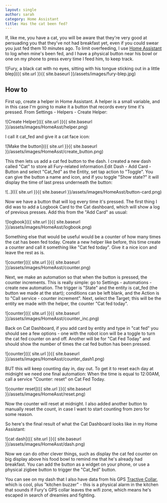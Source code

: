 ```yaml
---
layout: single
author: sarah
category: Home Assistant
title: Has the cat been fed?
---
```


If, like me, you have a cat, you will be aware that they're very good at persuading you that they've not had breakfast yet, even if you could swear you just fed them 10 minutes ago. To limit overfeeding, I use [Home Assistant](https://www.home-assistant.io) to log when mine's been fed, and I have a physical button near his bowl or one on my phone to press every time I feed him, to keep track.

![Fury, a black cat with no eyes, sitting with his tongue sticking out in a little blep]({{ site.url }}{{ site.baseurl }}/assets/images/fury-blep.jpg)

## How to

First up, create a helper in Home Assistant. A helper is a small variable, and in this case I'm going to make it a button that records every time it's pressed. From Settings - Helpers - Create Helper:

![Create Helper]({{ site.url }}{{ site.baseurl }}/assets/images/HomeAsst/helper.png)

I call it cat_fed and give it a cat face icon:

![Make the button]({{ site.url }}{{ site.baseurl }}/assets/images/HomeAsst/create_button.png)

This then lets us add a cat fed button to the dash. I created a new dash called "Cat" to store all Fury-related information.Edit Dash - Add Card - Button and select "Cat_fed" as the Entity, set tap action to "Toggle". You can give the button a name and icon, and if you toggle "Show state?" it will display the time of last press underneath the button:

![..]({{ site.url }}{{ site.baseurl }}/assets/images/HomeAsst/button-card.png)

Now we have a button that will log every time it's pressed. The first thing I did was to add a Logbook Card to the Cat dashboard, which will show a log of previous presses. Add this from the "Add Card" as usual:

![logbook]({{ site.url }}{{ site.baseurl }}/assets/images/HomeAsst/logbook.png)

Something else that would be useful would be a counter of how many times the cat has been fed today. Create a new helper like before, this time create a counter and call it something like "Cat fed today". Give it a nice icon and leave the rest as is.

![counter]({{ site.url }}{{ site.baseurl }}/assets/images/HomeAsst/counter.png)

Next, we make an automation so that when the button is pressed, the counter increments. This is really simple: go to Settings - automations - create new automation. The trigger is "State" and the entity is cat_fed (the button we made at the start); conditions can be left blank, and the Action is to "Call service - counter increment". Next, select the Target; this will be the entity we made with the helper, the counter "Cat fed today".

![counter]({{ site.url }}{{ site.baseurl }}/assets/images/HomeAsst/counter_inc.png)

Back on Cat Dashboard, if you add card by entity and type in "cat fed" you should see a few options - one with the robot icon will be a toggle to turn the cat fed counter on and off. Another will be for "Cat Fed Today" and should show the number of times the cat fed button has been pressed.

![counter]({{ site.url }}{{ site.baseurl }}/assets/images/HomeAsst/counter_dash1.png)

BUT this will keep counting day in, day out. To get it to reset each day at midnight we need one final automation: When the time is equal to 12:00AM, call a service "Counter: reset" on Cat Fed Today.

![counter reset]({{ site.url }}{{ site.baseurl }}/assets/images/HomeAsst/reset.png)

Now the counter will reset at midnight. I also added another button to manually reset the count, in case I want to start counting from zero for some reason. 

So here's the final result of what the Cat Dashboard looks like in my Home Assistant:

![cat dash]({{ site.url }}{{ site.baseurl }}/assets/images/HomeAsst/dash.png)

Now we can do other clever things, such as display the cat fed counter on big display above his food bowl to remind me that he's already had breakfast. You can add the button as a widget on your phone, or use a physical zigbee button to trigger the "Cat_fed" button.

You can see on my dash that I also have data from his GPS [Tractive Collar](https://tractive.com/), which is cool, plus "kitchen buzzer" - this is a physical alarm in the kitchen that sounds if Fury's GPS collar leaves the wifi zone, which means he's escaped in search of dreamies and fighting.


